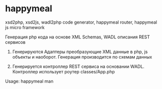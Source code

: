 # happymeal
xsd2php, xsd2js, wadl2php code generator, happymeal router, happymeal js micro framework

Генерация php кода на основе XML Schemas, WADL описания REST сервисов

1. Генерируются Адаптеры преобразующие  XML данные  в php, js объекты и наоборот.
Генерация производится по схемам данных

2. Генерируется контроллер REST сервиса  на основании WADL. Контроллер использует роутер classes/App.php


Usage: happymeal man
